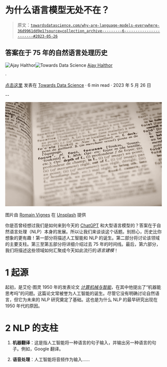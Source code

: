 # 为什么语言模型无处不在？

> 原文：[`towardsdatascience.com/why-are-language-models-everywhere-36d9961dd9e1?source=collection_archive---------6-----------------------#2023-05-26`](https://towardsdatascience.com/why-are-language-models-everywhere-36d9961dd9e1?source=collection_archive---------6-----------------------#2023-05-26)

## 答案在于 75 年的自然语言处理历史

[](https://medium.com/@dataemporium?source=post_page-----36d9961dd9e1--------------------------------)![Ajay Halthor](https://medium.com/@dataemporium?source=post_page-----36d9961dd9e1--------------------------------)[](https://towardsdatascience.com/?source=post_page-----36d9961dd9e1--------------------------------)![Towards Data Science](https://towardsdatascience.com/?source=post_page-----36d9961dd9e1--------------------------------) [Ajay Halthor](https://medium.com/@dataemporium?source=post_page-----36d9961dd9e1--------------------------------)

·

[点击这里](https://medium.com/m/signin?actionUrl=https%3A%2F%2Fmedium.com%2F_%2Fsubscribe%2Fuser%2Fb0a3e7e495ca&operation=register&redirect=https%3A%2F%2Ftowardsdatascience.com%2Fwhy-are-language-models-everywhere-36d9961dd9e1&user=Ajay+Halthor&userId=b0a3e7e495ca&source=post_page-b0a3e7e495ca----36d9961dd9e1---------------------post_header-----------) 发表在 [Towards Data Science](https://towardsdatascience.com/?source=post_page-----36d9961dd9e1--------------------------------) · 6 min read · 2023 年 5 月 26 日

--

[](https://medium.com/m/signin?actionUrl=https%3A%2F%2Fmedium.com%2F_%2Fbookmark%2Fp%2F36d9961dd9e1&operation=register&redirect=https%3A%2F%2Ftowardsdatascience.com%2Fwhy-are-language-models-everywhere-36d9961dd9e1&source=-----36d9961dd9e1---------------------bookmark_footer-----------)![](img/fcff59340752837048b7aa666ca9d1ec.png)

图片由 [Romain Vignes](https://unsplash.com/@rvignes?utm_source=medium&utm_medium=referral) 在 [Unsplash](https://unsplash.com/?utm_source=medium&utm_medium=referral) 提供

你是否曾经想过我们是如何来到今天的 [ChatGPT](https://youtu.be/NpmnWgQgcsA) 和大型语言模型的？答案在于自然语言处理（NLP）本身的发展。所以让我们来谈谈这个话题。别担心，历史比你想象的更有趣！第一部分将描述人工智能和 NLP 的诞生。第二部分将讨论该领域的主要支柱。第三至第五部分将详细介绍过去 75 年的时间线。最后，第六部分，我们将描述这些领域如何汇聚成今天如此流行的*语言建模*！

# 1 起源

起初，是艾伦·图灵 1950 年的发表论文 [*计算机械与智能*](https://phil415.pbworks.com/f/TuringComputing.pdf)，在其中他提出了“机器能思考吗”的问题。这篇论文常被誉为人工智能的诞生。尽管它没有明确讨论自然语言，但它为未来的 NLP 研究奠定了基础。这也是为什么 NLP 的最早研究出现在 1950 年代的原因。

# 2 NLP 的支柱

1.  **机器翻译**：这是指人工智能将一种语言的句子输入，并输出另一种语言的句子。例如，Google 翻译。

1.  **语音处理**：人工智能将音频作为输入……
